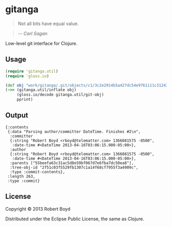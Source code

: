 # gitanga

> Not all bits have equal value.

> -- *Carl Sagan*

Low-level git interface for Clojure.

## Usage

```clojure
(require 'gitanga.util)
(require 'gloss.io)

(def obj "work/gitanga/.git/objects/c1/3c2e2914b5a427dc54e9761111c31243903c21")
(->> (gitanga.util/inflate obj)
     (gloss.io/decode gitanga.util/git-obj)
     pprint)
```

## Output

```
{:contents
 {:data "Parsing author/committer DateTime. Finishes #2\n",
  :committer
  {:string "Robert Boyd <rboyd@telematter.com> 1366081575 -0500",
   :date-time #<DateTime 2013-04-16T03:06:15.000-05:00>},
  :author
  {:string "Robert Boyd <rboyd@telematter.com> 1366081575 -0500",
   :date-time #<DateTime 2013-04-16T03:06:15.000-05:00>},
  :parents ["55beefa63c31ac5d8e59bf067d7e6fba7dc50ea8"],
  :tree-obj-id "2f51c03f5529fb1307c1a14f68cf7955f3a4909c",
  :type :commit-contents},
 :length 263,
 :type :commit}
```

## License

Copyright © 2013 Robert Boyd

Distributed under the Eclipse Public License, the same as Clojure.
